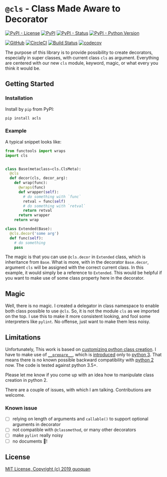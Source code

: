 # `@cls` - Class Made Aware to Decorator

[![PyPI - License](https://img.shields.io/pypi/l/acls.svg)](https://pypi.org/project/acls/)
[![PyPI](https://img.shields.io/pypi/v/acls.svg)](https://pypi.org/project/acls/)
[![PyPI - Status](https://img.shields.io/pypi/status/acls.svg)](https://pypi.org/project/acls/)
[![PyPI - Python Version](https://img.shields.io/pypi/pyversions/acls.svg)](https://pypi.org/project/acls/)

[![GitHub](https://img.shields.io/github/license/guoquan/acls.svg)](LICENSE)
[![CircleCI](https://circleci.com/gh/guoquan/acls/tree/master.svg?style=svg)](https://circleci.com/gh/guoquan/acls/tree/master)
[![Build Status](https://travis-ci.org/guoquan/acls.svg?branch=master)](https://travis-ci.org/guoquan/acls)
[![codecov](https://codecov.io/gh/guoquan/acls/branch/master/graph/badge.svg)](https://codecov.io/gh/guoquan/acls)


The purpose of this library is to provide possibility to create decorators, especially in super classes, with current class `cls` as argument.
Everything are centered with our new `cls` module, keyword, magic, or what every you think it would be.

## Getting Started

### Installation

Install by `pip` from PyPI:
```bash
pip install acls
```

### Example

A typical snippet looks like:

```python
from functools import wraps
import cls


class Base(metaclass=cls.ClsMeta):
  @cls
  def decor(cls, decor_arg):
    def wrap(func):
      @wraps(func)
      def wrapper(self):
        # do something with `func`
        retval = func(self)
        # do something with `retval`
        return retval
      return wrapper
    return wrap

class Extended(Base):
  @cls.decor('some arg')
  def func(self):
    # do something
    pass
```

The magic is that you can use `@cls.decor` in `Extended` class, which is inheritance from `Base`.
What is more, with in the decorator `Base.decor`, argument `cls` will be assigned with the correct current class.
In this example, it would simply be a reference to `Extended`.
This would be helpful if you want to make use of some class property here in the decorator.

## Magic

Well, there is no magic. I created a delegator in class namespace to enable both class possible to use `@cls`.
So, it is not the module `cls` as we imported on the top.
I use this to make it more consistent looking, and fool some interpreters like `pylint`.
No offense, just want to make them less noisy.

## Limitations

Unfortunately, This work is based on [customizing python class creation](https://docs.python.org/3/reference/datamodel.html#customizing-class-creation).
I have to make use of [`__prepare__`](https://www.python.org/dev/peps/pep-3115/#id11), which is [introduced](https://www.python.org/dev/peps/pep-3115/) only to [python 3](https://docs.python.org/3/reference/datamodel.html#customizing-class-creation).
That means there is no known possible backward compatibility with [python 2](https://docs.python.org/2/reference/datamodel.html#customizing-class-creation) now.
The code is tested against python 3.5+.

Please let me know if you come up with an idea how to manipulate class creation in python 2.

There are a couple of issues, with which I am talking. Contributions are welcome.

### Known issue

- [ ] relying on length of arguments and `callable()` to support optional arguments in decorator
- [ ] not compatible with `@classmethod`, or many other decorators
- [ ] make `pylint` really noisy
- [ ] no documents :see_no_evil:!

## License

[MIT License, Copyright (c) 2019 guoquan](LICENSE)
